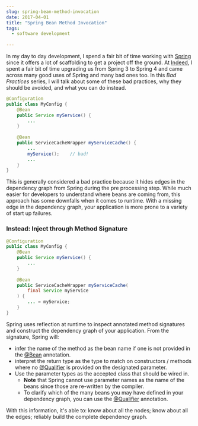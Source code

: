 ```yaml
---
slug: spring-bean-method-invocation
date: 2017-04-01
title: "Spring Bean Method Invocation"
tags:
  - software development
  
---
```


In my day to day development, I spend a fair bit of time working with [Spring] since it offers a lot of scaffolding to get a project off the ground.
At [Indeed], I spent a fair bit of time upgrading us from Spring 3 to Spring 4 and came across many good uses of Spring and many bad ones too.
In this _Bad Practices_ series, I will talk about some of these bad practices, why they should be avoided, and what you can do instead.

<!--more-->

```java
@Configuration
public class MyConfig {
    @Bean
    public Service myService() {
        ...
    }
    
    @Bean
    public ServiceCacheWrapper myServiceCache() {
        ...
        myService();    // bad!
        ...
    }
}
```

This is generally considered a bad practice because it hides edges in the dependency graph from Spring during the pre processing step.
While much easier for developers to understand where beans are coming from, this approach has some downfalls when it comes to runtime.
With a missing edge in the dependency graph, your application is more prone to a variety of start up failures.

### Instead: Inject through Method Signature
 
```java
@Configuration
public class MyConfig {
    @Bean
    public Service myService() {
        ...
    }
    
    @Bean
    public ServiceCacheWrapper myServiceCache(
        final Service myService
    ) {
        ... = myService;
    }
}
```

Spring uses reflection at runtime to inspect annotated method signatures and construct the dependency graph of your application.
From the signature, Spring will:

* infer the name of the method as the bean name if one is not provided in the [@Bean] annotation.
* interpret the return type as the type to match on constructors / methods where no [@Qualifier] is provided on the designated parameter.
* Use the parameter types as the accepted class that should be wired in.
  * **Note** that Spring cannot use parameter names as the name of the beans since those are re-written by the compiler.
  * To clarify which of the many beans you may have defined in your dependency graph, you can use the [@Qualifier] annotation.

With this information, it's able to:
know about all the nodes;
know about all the edges;
reliably build the complete dependency graph.

<!--Recently, I came across a talk that spoke of a powerful optimization that will speed up application start up.-->
<!--It can do this by pre-processing the dependency graph and writing it out to an artifact during compilation.-->
<!--This artifact can then be read in at startup and processed without needing to re-scan all the dependant jar files.-->

[Spring]: https://spring.io/
[Indeed]: https://www.indeed.com/
[@Qualifier]: https://docs.spring.io/spring-framework/docs/current/javadoc-api/org/springframework/beans/factory/annotation/Qualifier.html
[@Bean]: http://docs.spring.io/spring-framework/docs/current/javadoc-api/org/springframework/context/annotation/Bean.html
